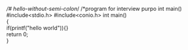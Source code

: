 */# hello-without-semi-colon*/
/*program for interview purpo int main()  
#include<stdio.h>
#include<conio.h>
 int main()    
{    
 if(printf("hello world")){}    
return 0;  
}   

